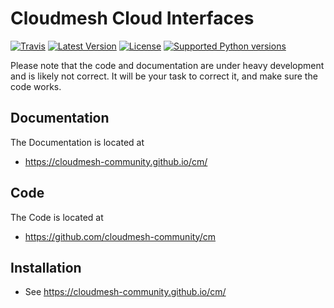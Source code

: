 # Cloudmesh Cloud Interfaces

[![Travis](https://img.shields.io/travis/cloudmesh/cloudmesh-cloud.svg?branch=master)](https://travis-ci.org/cloudmesh/cloudmesn-cloud)
[![Latest Version](https://img.shields.io/pypi/v/cloudmesh/cloudmesh-cloud.svg)](https://pypi.python.org/pypi/cloudmesh/cloudmesh-cloud)
[![License](https://img.shields.io/badge/License-Apache%202.0-blue.svg)](https://github.com/cloudmesh/cloudmesh-cloud/blob/master/LICENSE)
[![Supported Python versions](https://img.shields.io/pypi/pyversions/cloudmesh-cloud.svg)](https://pypi.python.org/pypi/cloudmesh/cloudmesh-cloud)

Please note that the code and documentation are under heavy development and is likely not correct. 
It will be your task to correct it, and make sure the code works.

## Documentation

The Documentation is located at 

* <https://cloudmesh-community.github.io/cm/>

## Code

The Code is located at 

* <https://github.com/cloudmesh-community/cm>

## Installation

* See <https://cloudmesh-community.github.io/cm/>

